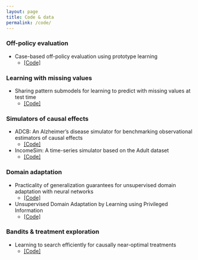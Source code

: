 ```yaml
---
layout: page
title: Code & data
permalink: /code/
---
```


### Off-policy evaluation

* Case-based off-policy evaluation using prototype learning
  * [[Code]](https://github.com/Healthy-AI/case_based_ope)


### Learning with missing values

* Sharing pattern submodels for learning to predict with missing values at test time
  * [[Code]](https://github.com/Healthy-AI/spsm)


### Simulators of causal effects

* ADCB: An Alzheimer’s disease simulator for benchmarking observational estimators of causal effects
  * [[Code]](https://github.com/Healthy-AI/ADCB)
* IncomeSim: A time-series simulator based on the Adult dataset
    * [[Code]](https://github.com/Healthy-AI/IncomeSim)

### Domain adaptation

* Practicality of generalization guarantees for unsupervised domain adaptation with neural networks
  * [[Code]](https://github.com/Healthy-AI/pacbayes_bounds)
* Unsupervised Domain Adaptation by Learning using Privileged Information
  * [[Code]](https://github.com/Healthy-AI/dalupi)


### Bandits & treatment exploration

* Learning to search efficiently for causally near-optimal treatments
  * [[Code]](https://github.com/Healthy-AI/TreatmentExploration)
